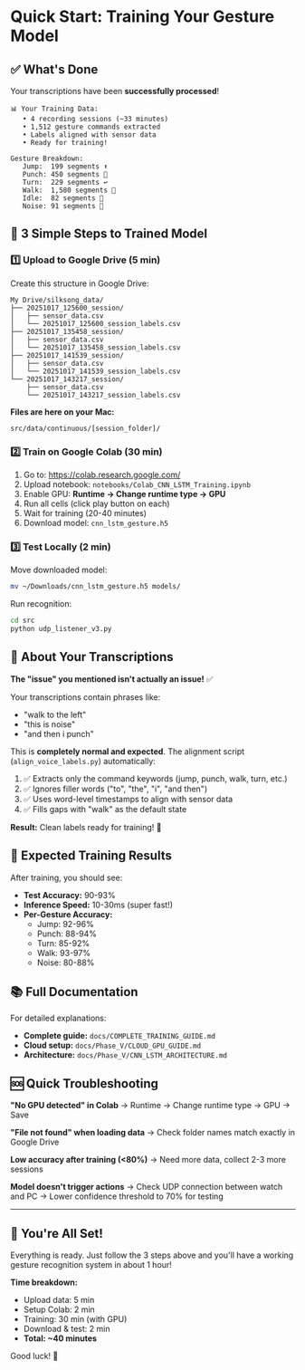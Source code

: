 # Quick Start: Training Your Gesture Model

## ✅ What's Done

Your transcriptions have been **successfully processed**!

```
📊 Your Training Data:
   • 4 recording sessions (~33 minutes)
   • 1,512 gesture commands extracted
   • Labels aligned with sensor data
   • Ready for training!

Gesture Breakdown:
   Jump:  199 segments ⬆️
   Punch: 450 segments 👊
   Turn:  229 segments ↩️
   Walk:  1,580 segments 🚶
   Idle:  82 segments 🧍
   Noise: 91 segments 📢
```

## 🚀 3 Simple Steps to Trained Model

### 1️⃣ Upload to Google Drive (5 min)

Create this structure in Google Drive:
```
My Drive/silksong_data/
├── 20251017_125600_session/
│   ├── sensor_data.csv
│   └── 20251017_125600_session_labels.csv
├── 20251017_135458_session/
│   ├── sensor_data.csv
│   └── 20251017_135458_session_labels.csv
├── 20251017_141539_session/
│   ├── sensor_data.csv
│   └── 20251017_141539_session_labels.csv
└── 20251017_143217_session/
    ├── sensor_data.csv
    └── 20251017_143217_session_labels.csv
```

**Files are here on your Mac:**
```
src/data/continuous/[session_folder]/
```

### 2️⃣ Train on Google Colab (30 min)

1. Go to: https://colab.research.google.com/
2. Upload notebook: `notebooks/Colab_CNN_LSTM_Training.ipynb`
3. Enable GPU: **Runtime → Change runtime type → GPU**
4. Run all cells (click play button on each)
5. Wait for training (20-40 minutes)
6. Download model: `cnn_lstm_gesture.h5`

### 3️⃣ Test Locally (2 min)

Move downloaded model:
```bash
mv ~/Downloads/cnn_lstm_gesture.h5 models/
```

Run recognition:
```bash
cd src
python udp_listener_v3.py
```

## 📝 About Your Transcriptions

**The "issue" you mentioned isn't actually an issue!** ✅

Your transcriptions contain phrases like:
- "walk to the left"
- "this is noise"
- "and then i punch"

This is **completely normal and expected**. The alignment script (`align_voice_labels.py`) automatically:
1. ✅ Extracts only the command keywords (jump, punch, walk, turn, etc.)
2. ✅ Ignores filler words ("to", "the", "i", "and then")
3. ✅ Uses word-level timestamps to align with sensor data
4. ✅ Fills gaps with "walk" as the default state

**Result:** Clean labels ready for training! 🎉

## 🎯 Expected Training Results

After training, you should see:
- **Test Accuracy:** 90-93%
- **Inference Speed:** 10-30ms (super fast!)
- **Per-Gesture Accuracy:**
  - Jump: 92-96%
  - Punch: 88-94%
  - Turn: 85-92%
  - Walk: 93-97%
  - Noise: 80-88%

## 📚 Full Documentation

For detailed explanations:
- **Complete guide:** `docs/COMPLETE_TRAINING_GUIDE.md`
- **Cloud setup:** `docs/Phase_V/CLOUD_GPU_GUIDE.md`
- **Architecture:** `docs/Phase_V/CNN_LSTM_ARCHITECTURE.md`

## 🆘 Quick Troubleshooting

**"No GPU detected" in Colab**
→ Runtime → Change runtime type → GPU → Save

**"File not found" when loading data**
→ Check folder names match exactly in Google Drive

**Low accuracy after training (<80%)**
→ Need more data, collect 2-3 more sessions

**Model doesn't trigger actions**
→ Check UDP connection between watch and PC
→ Lower confidence threshold to 70% for testing

---

## 🎉 You're All Set!

Everything is ready. Just follow the 3 steps above and you'll have a working gesture recognition system in about 1 hour!

**Time breakdown:**
- Upload data: 5 min
- Setup Colab: 2 min
- Training: 30 min (with GPU)
- Download & test: 2 min
- **Total: ~40 minutes**

Good luck! 🚀
